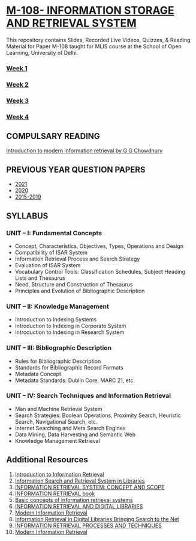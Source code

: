 # [M-108- INFORMATION STORAGE AND RETRIEVAL SYSTEM](https://manika-lamba.gitbook.io/courses/)

This repository contains Slides, Recorded Live Videos, Quizzes, & Reading Material for Paper M-108 taught for MLIS course at the School of Open Learning, University of Delhi. 

### [Week 1](https://github.com/manika-lamba/SOL/tree/main/7_May_2023) 
### [Week 2](https://github.com/manika-lamba/SOL/tree/main/14_May_2023)
### [Week 3](https://github.com/manika-lamba/SOL/blob/main/21_May_2023)
### [Week 4](https://github.com/manika-lamba/SOL/tree/main/28_May_2023)

## COMPULSARY READING

[Introduction to modern information retrieval by G G Chowdhury](https://archive.org/details/introductiontomo0000chow/mode/2up?view=theater)

## PREVIOUS YEAR QUESTION PAPERS

- [2021](https://github.com/manika-lamba/SOL/blob/main/questions-papers/2021.pdf)
- [2020](https://github.com/manika-lamba/SOL/blob/main/questions-papers/2020.pdf)
- [2015-2019](https://github.com/manika-lamba/SOL/blob/main/questions-papers/2015-2019.pdf)

## SYLLABUS

### UNIT – I: Fundamental Concepts
- Concept, Characteristics, Objectives, Types, Operations and Design 
- Compatibility of ISAR System
- Information Retrieval Process and Search Strategy 
- Evaluation of ISAR System
- Vocabulary Control Tools: Classification Schedules, Subject Heading Lists and Thesaurus
- Need, Structure and Construction of Thesaurus 
- Principles and Evolution of Bibliographic Description

### UNIT – II: Knowledge Management
- Introduction to Indexing Systems 
- Introduction to Indexing in Corporate System 
- Introduction to Indexing in Research System

### UNIT – III: Bibliographic Description
- Rules for Bibliographic Description 
- Standards for Bibliographic Record Formats 
- Metadata Concept
- Metadata Standards: Dublin Core, MARC 21, etc.

### UNIT – IV: Search Techniques and Information Retrieval
- Man and Machine Retrieval System
- Search Strategies: Boolean Operations, Proximity Search, Heuristic Search, Navigational Search, etc.
- Internet Searching and Meta Search Engines 
- Data Mining, Data Harvesting and Semantic Web 
- Knowledge Management Retrieval

## Additional Resources
1. [Introduction to Information Retrieval](https://nlp.stanford.edu/IR-book/information-retrieval-book.html)
2. [Information Search and Retrieval System in Libraries](https://ir.inflibnet.ac.in/bitstream/1944/1596/1/3.pdf)
3. [INFORMATION RETRIEVAL SYSTEM: CONCEPT AND SCOPE](https://nios.ac.in/media/documents/SrSecLibrary/LCh-015B.pdf)
4. [INFORMATION RETRIEVAL book](http://openlib.org/home/krichel/courses/lis618/readings/rijsbergen79_infor_retriev.pdf)
5. [Basic concepts of information retrieval systems](https://www.alastore.ala.org/sites/default/files/pdfs/chowdhuryIR1.pdf)
6. [INFORMATION RETRIEVAL AND DIGITAL LIBRARIES](http://eknygos.lsmuni.lt/springer/282/237-275.pdf)
7. [Modern Information Retrieval](https://web.cs.ucla.edu/~miodrag/cs259-security/baeza-yates99modern.pdf)
8. [Information Retrieval in Digital Libraries:Bringing Search to the Net](https://www.science.org/doi/epdf/10.1126/science.275.5298.327)
9. [INFORMATION RETRIEVAL PROCESSES AND TECHNIQUES](https://github.com/manika-lamba/SOL/blob/main/Unit-17.pdf)
10. [Modern Information Retrieval](https://srikarthiks.files.wordpress.com/2016/07/t2-modern-information-retrieval.pdf)
